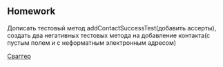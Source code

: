 ##  Homework

Дописать тестовый метод addContactSuccessTest(добавить ассерты), создать два негативных тестовых метода на добавление контакта(с пустым полем и с неформатным электронным адресом)

[Сваггер](https://contactapp-telran-backend.herokuapp.com/swagger-ui/index.html)